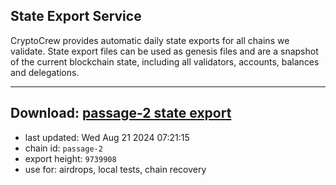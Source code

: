 ## State Export Service
CryptoCrew provides automatic daily state exports for all chains we validate. State export files can be used as genesis files and are a snapshot of the current blockchain state, including all validators, accounts, balances and delegations.

---
**Download: [passage-2 state export](https://dl-eu2.ccvalidators.com/SERVICE/passage/passage-2_export_9739908.json)**
---

- last updated: Wed Aug 21 2024 07:21:15
- chain id: `passage-2`
- export height: `9739908`
- use for: airdrops, local tests, chain recovery
